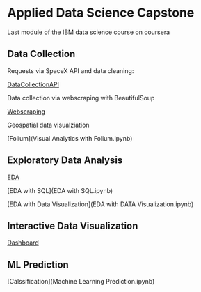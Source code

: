 # Applied Data Science Capstone

Last module of the IBM data science course on coursera

## Data Collection

Requests via SpaceX API and data cleaning:

[DataCollectionAPI](DataCollactionAPI.ipynb)

Data collection via webscraping with BeautifulSoup

[Webscraping](Webscraping.ipynb)

Geospatial data visualziation 

[Folium](Visual Analytics with Folium.ipynb)

## Exploratory Data Analysis

[EDA](EDA.ipynb)

[EDA with SQL](EDA with SQL.ipynb)

[EDA with Data Visualization](EDA with DATA Visualization.ipynb)

## Interactive Data Visualization

[Dashboard](spacex_dash.py)

## ML Prediction

[Calssification](Machine Learning Prediction.ipynb)
